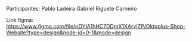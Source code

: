 Participantes:
Pablo Ladeira
Gabriel Riguete Carneiro

Link figma: https://www.figma.com/file/pDYIA1hHC7DDmX1XArvjZP/Oktoplus-Shop-Website?type=design&node-id=0-1&mode=design
